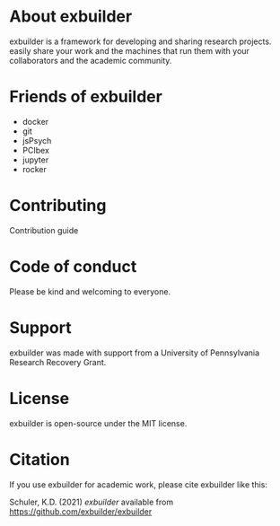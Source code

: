 # About exbuilder
exbuilder is a framework for developing and sharing research projects. 
easily share your work and the machines that run them with your collaborators and the academic community. 

# Friends of exbuilder

- docker
- git
- jsPsych 
- PCIbex
- jupyter
- rocker 

# Contributing
Contribution guide

# Code of conduct 
Please be kind and welcoming to everyone.

# Support
exbuilder was made with support from a University of Pennsylvania Research Recovery Grant.

# License
exbuilder is open-source under the MIT license.

# Citation
If you use exbuilder for academic work, please cite exbuilder like this:

Schuler, K.D. (2021) *exbuilder* available from https://github.com/exbuilder/exbuilder